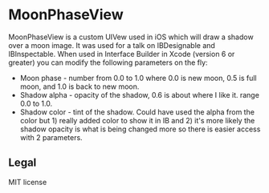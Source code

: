 # MoonPhaseView

MoonPhaseView is a custom UIVew used in iOS which will draw a shadow over a moon image. It was used for a talk on IBDesignable and IBInspectable. When used in Interface Builder in Xcode (version 6 or greater) you can modify the following parameters on the fly:
* Moon phase - number from 0.0 to 1.0 where 0.0 is new moon, 0.5 is full moon, and 1.0 is back to new moon.
* Shadow alpha - opacity of the shadow, 0.6 is about where I like it. range 0.0 to 1.0.
* Shadow color - tint of the shadow. Could have used the alpha from the color but 1) really added color to show it in IB and 2) it's more likely the shadow opacity is what is being changed more so there is easier access with 2 parameters.

## Legal

MIT license

